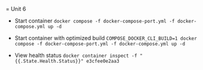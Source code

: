 = Unit 6

- Start container
`docker compose -f docker-compose-port.yml -f docker-compose.yml up -d`

- Start container with optimized build
`COMPOSE_DOCKER_CLI_BUILD=1 docker compose -f docker-compose-port.yml -f docker-compose.yml up -d`

- View health status
`docker container inspect -f "{{.State.Health.Status}}" e3cfee0e2aa3`